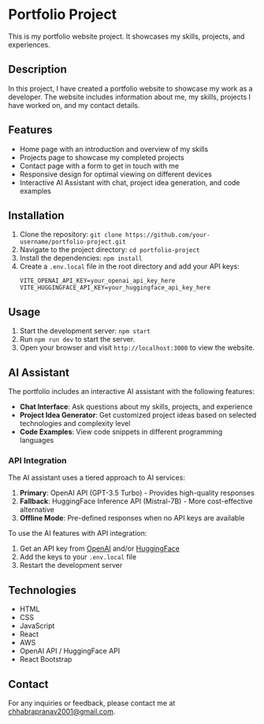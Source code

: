 # Portfolio Project

This is my portfolio website project. It showcases my skills, projects, and experiences.

## Description

In this project, I have created a portfolio website to showcase my work as a developer. The website includes information about me, my skills, projects I have worked on, and my contact details.

## Features

- Home page with an introduction and overview of my skills
- Projects page to showcase my completed projects
- Contact page with a form to get in touch with me
- Responsive design for optimal viewing on different devices
- Interactive AI Assistant with chat, project idea generation, and code examples

## Installation

1. Clone the repository: `git clone https://github.com/your-username/portfolio-project.git`
2. Navigate to the project directory: `cd portfolio-project`
3. Install the dependencies: `npm install`
4. Create a `.env.local` file in the root directory and add your API keys:
   ```
   VITE_OPENAI_API_KEY=your_openai_api_key_here
   VITE_HUGGINGFACE_API_KEY=your_huggingface_api_key_here
   ```

## Usage

1. Start the development server: `npm start`
2. Run `npm run dev` to start the server.
3. Open your browser and visit `http://localhost:3000` to view the website.

## AI Assistant

The portfolio includes an interactive AI assistant with the following features:

- **Chat Interface**: Ask questions about my skills, projects, and experience
- **Project Idea Generator**: Get customized project ideas based on selected technologies and complexity level
- **Code Examples**: View code snippets in different programming languages

### API Integration

The AI assistant uses a tiered approach to AI services:
1. **Primary**: OpenAI API (GPT-3.5 Turbo) - Provides high-quality responses
2. **Fallback**: HuggingFace Inference API (Mistral-7B) - More cost-effective alternative
3. **Offline Mode**: Pre-defined responses when no API keys are available

To use the AI features with API integration:
1. Get an API key from [OpenAI](https://platform.openai.com/api-keys) and/or [HuggingFace](https://huggingface.co/settings/tokens)
2. Add the keys to your `.env.local` file
3. Restart the development server

## Technologies

- HTML
- CSS
- JavaScript
- React
- AWS
- OpenAI API / HuggingFace API
- React Bootstrap

## Contact

For any inquiries or feedback, please contact me at [chhabrapranav2001@gmail.com](mailto:chhabrapranav2001@gmail.com).